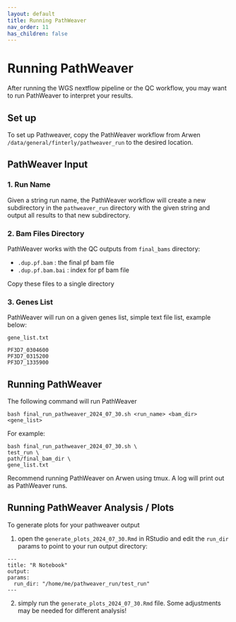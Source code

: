 ```yaml
---
layout: default
title: Running PathWeaver
nav_order: 11
has_children: false
---
```


# Running PathWeaver

After running the WGS nextflow pipeline or the QC workflow, you may want to run PathWeaver to interpret your results. 

## Set up 

To set up Pathweaver, copy the PathWeaver workflow from Arwen `/data/general/finterly/pathweaver_run` to the desired location. 

## PathWeaver Input

### 1. Run Name
Given a string run name, the PathWeaver workflow will create a new subdirectory in the `pathweaver_run` directory with the given string and output all results to that new subdirectory. 

### 2. Bam Files Directory
PathWeaver works with the QC outputs from `final_bams` directory: 
- `.dup.pf.bam` : the final pf bam file 
- `.dup.pf.bam.bai` : index for pf bam file 

Copy these files to a single directory 

### 3. Genes List
PathWeaver will run on a given genes list, simple text file list, example below: 

`gene_list.txt`
```
PF3D7_0304600
PF3D7_0315200
PF3D7_1335900
```

## Running PathWeaver

The following command will run PathWeaver

```
bash final_run_pathweaver_2024_07_30.sh <run_name> <bam_dir> <gene_list> 
```

For example: 
```
bash final_run_pathweaver_2024_07_30.sh \
test_run \
path/final_bam_dir \ 
gene_list.txt  
```

Recommend running PathWeaver on Arwen using tmux. A log will print out as PathWeaver runs.


## Running PathWeaver Analysis / Plots 

To generate plots for your pathweaver output 

1. open the `generate_plots_2024_07_30.Rmd` in RStudio and edit the `run_dir` params to point to your run output directory: 

```
---
title: "R Notebook"
output: 
params:
  run_dir: "/home/me/pathweaver_run/test_run"
---
```

2. simply run the `generate_plots_2024_07_30.Rmd` file. Some adjustments may be needed for different analysis!